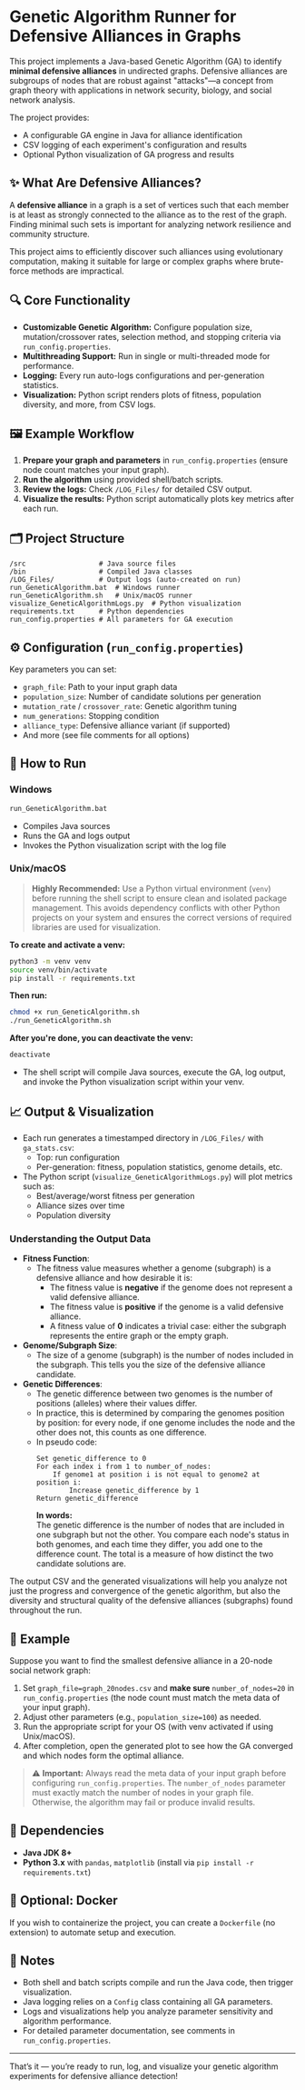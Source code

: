 # Genetic Algorithm Runner for Defensive Alliances in Graphs

This project implements a Java-based Genetic Algorithm (GA) to identify **minimal defensive alliances** in undirected graphs. Defensive alliances are subgroups of nodes that are robust against "attacks"—a concept from graph theory with applications in network security, biology, and social network analysis.

The project provides:
- A configurable GA engine in Java for alliance identification
- CSV logging of each experiment's configuration and results
- Optional Python visualization of GA progress and results

## ✨ What Are Defensive Alliances?

A **defensive alliance** in a graph is a set of vertices such that each member is at least as strongly connected to the alliance as to the rest of the graph. Finding minimal such sets is important for analyzing network resilience and community structure.

This project aims to efficiently discover such alliances using evolutionary computation, making it suitable for large or complex graphs where brute-force methods are impractical.

## 🔍 Core Functionality

- **Customizable Genetic Algorithm:** Configure population size, mutation/crossover rates, selection method, and stopping criteria via `run_config.properties`.
- **Multithreading Support:** Run in single or multi-threaded mode for performance.
- **Logging:** Every run auto-logs configurations and per-generation statistics.
- **Visualization:** Python script renders plots of fitness, population diversity, and more, from CSV logs.

## 🖼️ Example Workflow

1. **Prepare your graph and parameters** in `run_config.properties` (ensure node count matches your input graph).
2. **Run the algorithm** using provided shell/batch scripts.
3. **Review the logs:** Check `/LOG_Files/` for detailed CSV output.
4. **Visualize the results:** Python script automatically plots key metrics after each run.

## 🗂️ Project Structure

```
/src                  # Java source files
/bin                  # Compiled Java classes
/LOG_Files/           # Output logs (auto-created on run)
run_GeneticAlgorithm.bat  # Windows runner
run_GeneticAlgorithm.sh   # Unix/macOS runner
visualize_GeneticAlgorithmLogs.py  # Python visualization
requirements.txt      # Python dependencies
run_config.properties # All parameters for GA execution
```

## ⚙️ Configuration (`run_config.properties`)

Key parameters you can set:
- `graph_file`: Path to your input graph data
- `population_size`: Number of candidate solutions per generation
- `mutation_rate` / `crossover_rate`: Genetic algorithm tuning
- `num_generations`: Stopping condition
- `alliance_type`: Defensive alliance variant (if supported)
- And more (see file comments for all options)

## 🚦 How to Run

### Windows

```bash
run_GeneticAlgorithm.bat
```
- Compiles Java sources
- Runs the GA and logs output
- Invokes the Python visualization script with the log file

### Unix/macOS

> **Highly Recommended:** Use a Python virtual environment (`venv`) before running the shell script to ensure clean and isolated package management. This avoids dependency conflicts with other Python projects on your system and ensures the correct versions of required libraries are used for visualization.

**To create and activate a venv:**
```bash
python3 -m venv venv
source venv/bin/activate
pip install -r requirements.txt
```

**Then run:**
```bash
chmod +x run_GeneticAlgorithm.sh
./run_GeneticAlgorithm.sh
```

**After you're done, you can deactivate the venv:**
```bash
deactivate
```

- The shell script will compile Java sources, execute the GA, log output, and invoke the Python visualization script within your venv.

## 📈 Output & Visualization

- Each run generates a timestamped directory in `/LOG_Files/` with `ga_stats.csv`:
  - Top: run configuration
  - Per-generation: fitness, population statistics, genome details, etc.
- The Python script (`visualize_GeneticAlgorithmLogs.py`) will plot metrics such as:
  - Best/average/worst fitness per generation
  - Alliance sizes over time
  - Population diversity

### Understanding the Output Data

- **Fitness Function**:  
  - The fitness value measures whether a genome (subgraph) is a defensive alliance and how desirable it is:
    - The fitness value is **negative** if the genome does not represent a valid defensive alliance.
    - The fitness value is **positive** if the genome is a valid defensive alliance.
    - A fitness value of **0** indicates a trivial case: either the subgraph represents the entire graph or the empty graph.
- **Genome/Subgraph Size**:  
  - The size of a genome (subgraph) is the number of nodes included in the subgraph. This tells you the size of the defensive alliance candidate.
- **Genetic Differences**:  
  - The genetic difference between two genomes is the number of positions (alleles) where their values differ.  
  - In practice, this is determined by comparing the genomes position by position: for every node, if one genome includes the node and the other does not, this counts as one difference.
  - In pseudo code:
    ```
    Set genetic_difference to 0
    For each index i from 1 to number_of_nodes:
        If genome1 at position i is not equal to genome2 at position i:
            Increase genetic_difference by 1
    Return genetic_difference
    ```
    **In words:**  
    The genetic difference is the number of nodes that are included in one subgraph but not the other. You compare each node's status in both genomes, and each time they differ, you add one to the difference count. The total is a measure of how distinct the two candidate solutions are.

The output CSV and the generated visualizations will help you analyze not just the progress and convergence of the genetic algorithm, but also the diversity and structural quality of the defensive alliances (subgraphs) found throughout the run.

## 📝 Example

Suppose you want to find the smallest defensive alliance in a 20-node social network graph:

1. Set `graph_file=graph_20nodes.csv` and **make sure** `number_of_nodes=20` in `run_config.properties` (the node count must match the meta data of your input graph).
2. Adjust other parameters (e.g., `population_size=100`) as needed.
3. Run the appropriate script for your OS (with venv activated if using Unix/macOS).
4. After completion, open the generated plot to see how the GA converged and which nodes form the optimal alliance.

> ⚠️ **Important:** Always read the meta data of your input graph before configuring `run_config.properties`. The `number_of_nodes` parameter must exactly match the number of nodes in your graph file. Otherwise, the algorithm may fail or produce invalid results.

## 🧩 Dependencies

- **Java JDK 8+**
- **Python 3.x** with `pandas`, `matplotlib` (install via `pip install -r requirements.txt`)

## 🐳 Optional: Docker

If you wish to containerize the project, you can create a `Dockerfile` (no extension) to automate setup and execution.

## 🔖 Notes

- Both shell and batch scripts compile and run the Java code, then trigger visualization.
- Java logging relies on a `Config` class containing all GA parameters.
- Logs and visualizations help you analyze parameter sensitivity and algorithm performance.
- For detailed parameter documentation, see comments in `run_config.properties`.

---

That’s it — you’re ready to run, log, and visualize your genetic algorithm experiments for defensive alliance detection!
